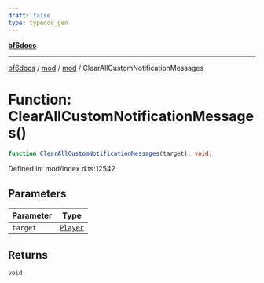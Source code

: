```yaml
---
draft: false
type: typedoc_gen
---
```


[**bf6docs**](../../../_index.md)

***

[bf6docs](../../../_index.md) / [mod](../../_index.md) / [mod](../_index.md) / ClearAllCustomNotificationMessages

# Function: ClearAllCustomNotificationMessages()

```ts
function ClearAllCustomNotificationMessages(target): void;
```

Defined in: mod/index.d.ts:12542

## Parameters

| Parameter | Type |
| ------ | ------ |
| `target` | [`Player`](../Player/_index.md) |

## Returns

`void`
